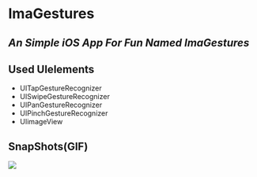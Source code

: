 # ImaGestures

## _An Simple iOS App For Fun Named ImaGestures_

## Used UIelements

- UITapGestureRecognizer
- UISwipeGestureRecognizer
- UIPanGestureRecognizer
- UIPinchGestureRecognizer
- UIimageView


## SnapShots(GIF)

![](https://github.com/Satishkanzariya/ImaGestures/blob/main/ImaGestures/SATISH.gif)
